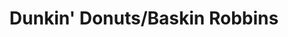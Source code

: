 ---
title: "Dunkin' Donuts/Baskin Robbins"
url: /brooklyn/dunkin-donuts-baskin-robbins-livingston-street/
shop: ice cream
---